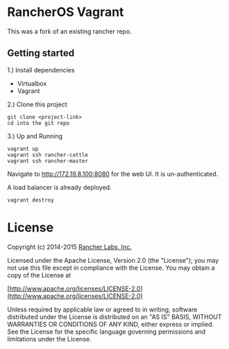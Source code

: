 # RancherOS Vagrant

This was a fork of an existing rancher repo. 


## Getting started
1.) Install dependencies

* Virtualbox
* Vagrant

2.) Clone this project

```
git clone <project-link>
cd into the git repo
```

3.) Up and Running

```
vagrant up
vagrant ssh rancher-cattle
vagrant ssh rancher-master
```
Navigate to http://172.19.8.100:8080 for the web UI. It is un-authenticated. 

A load balancer is already deployed. 



```
vagrant destroy
```



# License
Copyright (c) 2014-2015 [Rancher Labs, Inc.](http://rancher.com)

Licensed under the Apache License, Version 2.0 (the "License");
you may not use this file except in compliance with the License.
You may obtain a copy of the License at

[http://www.apache.org/licenses/LICENSE-2.0](http://www.apache.org/licenses/LICENSE-2.0)

Unless required by applicable law or agreed to in writing, software
distributed under the License is distributed on an "AS IS" BASIS,
WITHOUT WARRANTIES OR CONDITIONS OF ANY KIND, either express or implied.
See the License for the specific language governing permissions and
limitations under the License.

